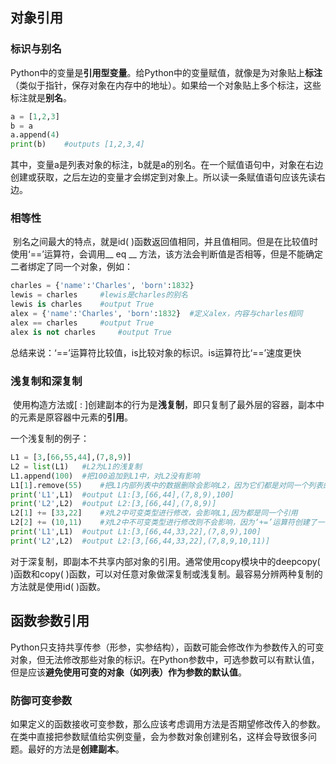## 对象引用

### 标识与别名

​		Python中的变量是**引用型变量**。给Python中的变量赋值，就像是为对象贴上**标注**（类似于指针，保存对象在内存中的地址）。如果给一个对象贴上多个标注，这些标注就是**别名**。

```python
a = [1,2,3]
b = a
a.append(4)
print(b)	#outputs [1,2,3,4]
```

​		其中，变量a是列表对象的标注，b就是a的别名。在一个赋值语句中，对象在右边创建或获取，之后左边的变量才会绑定到对象上。所以读一条赋值语句应该先读右边。

### 相等性

​		别名之间最大的特点，就是id( )函数返回值相同，并且值相同。但是在比较值时使用‘==’运算符，会调用__ eq __ 方法，该方法会判断值是否相等，但是不能确定二者绑定了同一个对象，例如：

```python
charles = {'name':'Charles', 'born':1832}
lewis = charles		#lewis是charles的别名
lewis is charles	#output True
alex = {'name':'Charles', 'born':1832}	#定义alex，内容与charles相同
alex == charles		#output True
alex is not charles		#output True
```

总结来说：‘==’运算符比较值，is比较对象的标识。is运算符比‘==’速度更快

### 浅复制和深复制

​		使用构造方法或[ : ]创建副本的行为是**浅复制**，即只复制了最外层的容器，副本中的元素是原容器中元素的**引用**。

一个浅复制的例子：

```python
L1 = [3,[66,55,44],(7,8,9)]
L2 = list(L1)	#L2为L1的浅复制
L1.append(100)	#把100追加到L1中，对L2没有影响
L1[1].remove(55)	#把L1内部列表中的数据删除会影响L2，因为它们都是对同一个列表的引用
print('L1',L1)	#output L1:[3,[66,44],(7,8,9),100]
print('L2',L2)	#output L2:[3,[66,44],(7,8,9)]
L2[1] += [33,22]	#对L2中可变类型进行修改，会影响L1,因为都是同一个引用
L2[2] += (10,11)	#对L2中不可变类型进行修改则不会影响，因为‘+=’运算符创建了一个新对象
print('L1',L1)	#output L1:[3,[66,44,33,22],(7,8,9),100]
print('L2',L2)	#output L2:[3,[66,44,33,22],(7,8,9,10,11)]
```

​		对于深复制，即副本不共享内部对象的引用。通常使用copy模块中的deepcopy( )函数和copy( )函数，可以对任意对象做深复制或浅复制。最容易分辨两种复制的方法就是使用id( )函数。

## 函数参数引用

​		Python只支持共享传参（形参，实参结构），函数可能会修改作为参数传入的可变对象，但无法修改那些对象的标识。在Python参数中，可选参数可以有默认值，但是应该**避免使用可变的对象（如列表）作为参数的默认值**。

### 防御可变参数

​		如果定义的函数接收可变参数，那么应该考虑调用方法是否期望修改传入的参数。在类中直接把参数赋值给实例变量，会为参数对象创建别名，这样会导致很多问题。最好的方法是**创建副本**。

